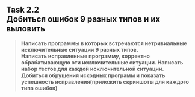 ## Task 2.2 <br> Добиться ошибок 9 разных типов и их выловить 

> **Написать программы в которых встречаются нетривиальные исключительные ситуации 9 разных типов.<br> 
> Написать исправленные программу, корректно обрабатывающую эти исключительные ситуации. Написать набор тестов для каждой исключительной ситуации.<br>
> Добиться обрушения исходных программ и показать успешность исправления(приложить скриншоты для каждого типа ошибок)**
